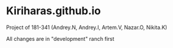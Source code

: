 # Kiriharas.github.io
Project of 181-341 (Andrey.N, Andrey.I, Artem.V, Nazar.O, Nikita.K)

All changes are in "development" ranch first
